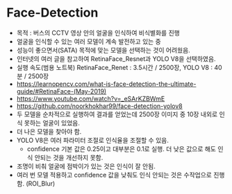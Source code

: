 # Face-Detection
- 목적 : 버스의 CCTV 영상 안의 얼굴을 인식하여 비식별화를 진행
- 얼굴을 인식할 수 있는 여러 모델이 계속 발전하고 있는 중
- 성능이 좋으면서(SATA) 목적에 맞는 모델을 선택하는 것이 어려웠음.
- 인터넷의 여러 글을 참고하여 RetinaFace_Resnet과 YOLO V8을 선택하였음.
- 실행 속도(범용 노트북) RetinaFace_Renet : 3.5시간 / 2500장, YOLO V8 : 40분 / 2500장 
- https://learnopencv.com/what-is-face-detection-the-ultimate-guide/#RetinaFace-(May-2019)
- https://www.youtube.com/watch?v=_eSArKZBWmE
- https://github.com/noorkhokhar99/face-detection-yolov8
- 두 모델을 순차적으로 실행하여 결과를 얻었는데 2500장 이미지 중 10장 내외로 인식 못하는 얼굴이 있었음.
- 더 나은 모델을 찾아야 함.
- YOLO V8은 여러 파라미터 조절로 인식율을 조절할 수 있음.
  - confidence 기본 값은 0.25이고 대부분은 0.1로 실행. 더 낮은 값으로 해도 인식 안되는 것을 개선하지 못함.
- 조명이 비춰 얼굴에 점박이가 있는 것은 인식이 잘 안됨.
- 여러 번 모델 적용하고 confidence 값을 낮춰도 인식 안되는 것은 수작업으로 진행함. (ROI_Blur)

  
